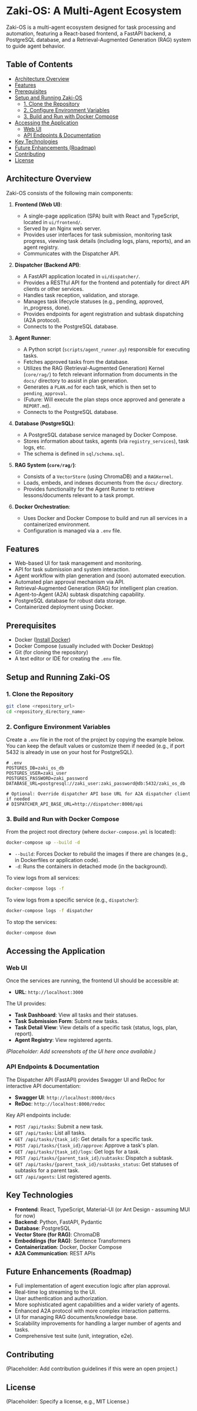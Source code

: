 # Zaki-OS: A Multi-Agent Ecosystem

Zaki-OS is a multi-agent ecosystem designed for task processing and automation, featuring a React-based frontend, a FastAPI backend, a PostgreSQL database, and a Retrieval-Augmented Generation (RAG) system to guide agent behavior.

## Table of Contents
- [Architecture Overview](#architecture-overview)
- [Features](#features)
- [Prerequisites](#prerequisites)
- [Setup and Running Zaki-OS](#setup-and-running-zaki-os)
  - [1. Clone the Repository](#1-clone-the-repository)
  - [2. Configure Environment Variables](#2-configure-environment-variables)
  - [3. Build and Run with Docker Compose](#3-build-and-run-with-docker-compose)
- [Accessing the Application](#accessing-the-application)
  - [Web UI](#web-ui)
  - [API Endpoints & Documentation](#api-endpoints--documentation)
- [Key Technologies](#key-technologies)
- [Future Enhancements (Roadmap)](#future-enhancements-roadmap)
- [Contributing](#contributing)
- [License](#license)

## Architecture Overview

Zaki-OS consists of the following main components:

1.  **Frontend (Web UI)**:
    *   A single-page application (SPA) built with React and TypeScript, located in `ui/frontend/`.
    *   Served by an Nginx web server.
    *   Provides user interfaces for task submission, monitoring task progress, viewing task details (including logs, plans, reports), and an agent registry.
    *   Communicates with the Dispatcher API.

2.  **Dispatcher (Backend API)**:
    *   A FastAPI application located in `ui/dispatcher/`.
    *   Provides a RESTful API for the frontend and potentially for direct API clients or other services.
    *   Handles task reception, validation, and storage.
    *   Manages task lifecycle statuses (e.g., pending, approved, in_progress, done).
    *   Provides endpoints for agent registration and subtask dispatching (A2A protocol).
    *   Connects to the PostgreSQL database.

3.  **Agent Runner**:
    *   A Python script (`scripts/agent_runner.py`) responsible for executing tasks.
    *   Fetches approved tasks from the database.
    *   Utilizes the RAG (Retrieval-Augmented Generation) Kernel (`core/rag/`) to fetch relevant information from documents in the `docs/` directory to assist in plan generation.
    *   Generates a `PLAN.md` for each task, which is then set to `pending_approval`.
    *   (Future: Will execute the plan steps once approved and generate a `REPORT.md`).
    *   Connects to the PostgreSQL database.

4.  **Database (PostgreSQL)**:
    *   A PostgreSQL database service managed by Docker Compose.
    *   Stores information about tasks, agents (via `registry_services`), task logs, etc.
    *   The schema is defined in `sql/schema.sql`.

5.  **RAG System (`core/rag/`)**:
    *   Consists of a `VectorStore` (using ChromaDB) and a `RAGKernel`.
    *   Loads, embeds, and indexes documents from the `docs/` directory.
    *   Provides functionality for the Agent Runner to retrieve lessons/documents relevant to a task prompt.

6.  **Docker Orchestration**:
    *   Uses Docker and Docker Compose to build and run all services in a containerized environment.
    *   Configuration is managed via a `.env` file.

## Features

*   Web-based UI for task management and monitoring.
*   API for task submission and system interaction.
*   Agent workflow with plan generation and (soon) automated execution.
*   Automated plan approval mechanism via API.
*   Retrieval-Augmented Generation (RAG) for intelligent plan creation.
*   Agent-to-Agent (A2A) subtask dispatching capability.
*   PostgreSQL database for robust data storage.
*   Containerized deployment using Docker.

## Prerequisites

*   Docker ([Install Docker](https://docs.docker.com/get-docker/))
*   Docker Compose (usually included with Docker Desktop)
*   Git (for cloning the repository)
*   A text editor or IDE for creating the `.env` file.

## Setup and Running Zaki-OS

### 1. Clone the Repository
```bash
git clone <repository_url>
cd <repository_directory_name>
```

### 2. Configure Environment Variables
Create a `.env` file in the root of the project by copying the example below. You can keep the default values or customize them if needed (e.g., if port 5432 is already in use on your host for PostgreSQL).

```env
# .env
POSTGRES_DB=zaki_os_db
POSTGRES_USER=zaki_user
POSTGRES_PASSWORD=zaki_password
DATABASE_URL=postgresql://zaki_user:zaki_password@db:5432/zaki_os_db

# Optional: Override dispatcher API base URL for A2A dispatcher client if needed
# DISPATCHER_API_BASE_URL=http://dispatcher:8000/api
```

### 3. Build and Run with Docker Compose
From the project root directory (where `docker-compose.yml` is located):

```bash
docker-compose up --build -d
```
*   `--build`: Forces Docker to rebuild the images if there are changes (e.g., in Dockerfiles or application code).
*   `-d`: Runs the containers in detached mode (in the background).

To view logs from all services:
```bash
docker-compose logs -f
```
To view logs from a specific service (e.g., `dispatcher`):
```bash
docker-compose logs -f dispatcher
```

To stop the services:
```bash
docker-compose down
```

## Accessing the Application

### Web UI
Once the services are running, the frontend UI should be accessible at:
*   **URL**: `http://localhost:3000`

The UI provides:
*   **Task Dashboard**: View all tasks and their statuses.
*   **Task Submission Form**: Submit new tasks.
*   **Task Detail View**: View details of a specific task (status, logs, plan, report).
*   **Agent Registry**: View registered agents.

*(Placeholder: Add screenshots of the UI here once available.)*

### API Endpoints & Documentation
The Dispatcher API (FastAPI) provides Swagger UI and ReDoc for interactive API documentation:
*   **Swagger UI**: `http://localhost:8000/docs`
*   **ReDoc**: `http://localhost:8000/redoc`

Key API endpoints include:
*   `POST /api/tasks`: Submit a new task.
*   `GET /api/tasks`: List all tasks.
*   `GET /api/tasks/{task_id}`: Get details for a specific task.
*   `POST /api/tasks/{task_id}/approve`: Approve a task's plan.
*   `GET /api/tasks/{task_id}/logs`: Get logs for a task.
*   `POST /api/tasks/{parent_task_id}/subtasks`: Dispatch a subtask.
*   `GET /api/tasks/{parent_task_id}/subtasks_status`: Get statuses of subtasks for a parent task.
*   `GET /api/agents`: List registered agents.

## Key Technologies

*   **Frontend**: React, TypeScript, Material-UI (or Ant Design - assuming MUI for now)
*   **Backend**: Python, FastAPI, Pydantic
*   **Database**: PostgreSQL
*   **Vector Store (for RAG)**: ChromaDB
*   **Embeddings (for RAG)**: Sentence Transformers
*   **Containerization**: Docker, Docker Compose
*   **A2A Communication**: REST APIs

## Future Enhancements (Roadmap)
*   Full implementation of agent execution logic after plan approval.
*   Real-time log streaming to the UI.
*   User authentication and authorization.
*   More sophisticated agent capabilities and a wider variety of agents.
*   Enhanced A2A protocol with more complex interaction patterns.
*   UI for managing RAG documents/knowledge base.
*   Scalability improvements for handling a larger number of agents and tasks.
*   Comprehensive test suite (unit, integration, e2e).

## Contributing
(Placeholder: Add contribution guidelines if this were an open project.)

## License
(Placeholder: Specify a license, e.g., MIT License.)
